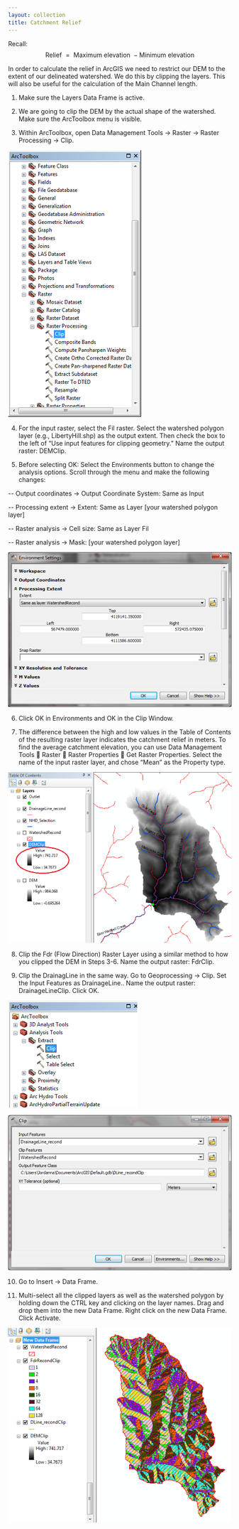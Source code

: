 ```yaml
---
layout: collection
title: Catchment Relief
---
```


Recall:
$$\mbox{Relief } = \mbox{ Maximum elevation } - \mbox{Minimum elevation}$$

In order to calculate the relief in ArcGIS we need to restrict our DEM to the extent of our delineated watershed. We do this by clipping the layers. This will also be useful for the calculation of the Main Channel length.

1)	Make sure the Layers Data Frame is active. 

2)	We are going to clip the DEM by the actual shape of the watershed. Make sure the ArcToolbox menu is visible. 

3)	Within ArcToolbox, open Data Management Tools &#8594; Raster &#8594; Raster Processing &#8594; Clip. 

<a href="/pictures/Relief0.png"><img src="/pictures/Relief0.png"></a>

4)	For the input raster, select the Fil raster. Select the watershed polygon layer (e.g., LibertyHill.shp) as the output extent. Then check the box to the left of “Use input features for clipping geometry.” Name the output raster:  DEMClip.
 
5)	Before selecting OK: Select the Environments button to change the analysis options. Scroll through the menu and make the following changes:

-- Output coordinates &#8594; Output Coordinate System: Same as Input

-- Processing extent &#8594; Extent: Same as Layer [your watershed polygon layer]

-- Raster analysis &#8594; Cell size: Same as Layer Fil

-- Raster analysis &#8594; Mask: [your watershed polygon layer]

<a href="/pictures/Relief1.png"><img src="/pictures/Relief1.png"></a>

6)	Click OK in Environments and OK in the Clip Window.

7)	The difference between the high and low values in the Table of Contents of the resulting raster layer indicates the catchment relief in meters. To find the average catchment elevation, you can use Data Management Tools  Raster  Raster Properties  Get Raster Properties. Select the name of the input raster layer, and chose “Mean” as the Property type.
 
<a href="/pictures/Relief2.png"><img src="/pictures/Relief2.png"></a>

8)	Clip the Fdr (Flow Direction) Raster Layer using a similar method to how you clipped the DEM in Steps 3-6. Name the output raster: FdrClip.

9)	Clip the DrainagLine in the same way. Go to Geoprocessing &#8594; Clip. Set the Input Features as DrainageLine.. Name the output raster: DrainageLineClip. Click OK.

<a href="/pictures/Relief3.png"><img src="/pictures/Relief3.png"></a>

<a href="/pictures/Relief4.png"><img src="/pictures/Relief4.png"></a>

10)	Go to Insert &#8594; Data Frame. 

11)	Multi-select all the clipped layers as well as the watershed polygon by holding down the CTRL key and clicking on the layer names. Drag and drop them into the new Data Frame.  Right click on the new Data Frame. Click Activate. 

<a href="/pictures/Relief4.png"><img src="/pictures/Relief5.png"></a>
